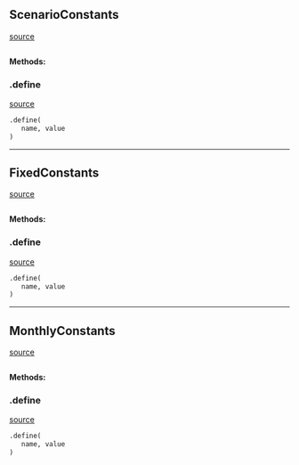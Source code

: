 #


## ScenarioConstants
[source](https://github.com/allfed/allfed-integrated-model/blob/master/src/utilities/constants.py/#L1)
```python 

```




**Methods:**


### .define
[source](https://github.com/allfed/allfed-integrated-model/blob/master/src/utilities/constants.py/#L5)
```python
.define(
   name, value
)
```


----


## FixedConstants
[source](https://github.com/allfed/allfed-integrated-model/blob/master/src/utilities/constants.py/#L16)
```python 

```




**Methods:**


### .define
[source](https://github.com/allfed/allfed-integrated-model/blob/master/src/utilities/constants.py/#L20)
```python
.define(
   name, value
)
```


----


## MonthlyConstants
[source](https://github.com/allfed/allfed-integrated-model/blob/master/src/utilities/constants.py/#L31)
```python 

```




**Methods:**


### .define
[source](https://github.com/allfed/allfed-integrated-model/blob/master/src/utilities/constants.py/#L35)
```python
.define(
   name, value
)
```


